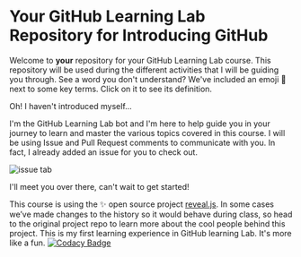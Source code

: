 # Your GitHub Learning Lab Repository for Introducing GitHub

Welcome to **your** repository for your GitHub Learning Lab course. This repository will be used during the different activities that I will be guiding you through. See a word you don't understand? We've included an emoji 📖 next to some key terms. Click on it to see its definition.

Oh! I haven't introduced myself...

I'm the GitHub Learning Lab bot and I'm here to help guide you in your journey to learn and master the various topics covered in this course. I will be using Issue and Pull Request comments to communicate with you. In fact, I already added an issue for you to check out.

![issue tab](https://lab.github.com/public/images/issue_tab.png)

I'll meet you over there, can't wait to get started!

This course is using the :sparkles: open source project [reveal.js](https://github.com/hakimel/reveal.js/). In some cases we’ve made changes to the history so it would behave during class, so head to the original project repo to learn more about the cool people behind this project.
This is my first learning experience in GitHub learning Lab.
It's more like a fun.
[![Codacy Badge](https://api.codacy.com/project/badge/Grade/a1b7824f463546139901ec2d329304fd)](https://www.codacy.com/manual/sales_5/Hello-World?utm_source=github.com&amp;utm_medium=referral&amp;utm_content=amiqballive/Hello-World&amp;utm_campaign=Badge_Grade)
